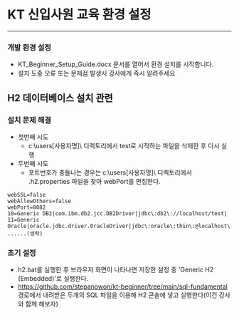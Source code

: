 # KT 신입사원 교육 환경 설정

---

### 개발 환경 설정

- KT_Beginner_Setup_Guide.docx 문서를 열어서 환경 설치를 시작합니다.
- 설치 도중 오류 또는 문제점 발생시 강사에게 즉시 알려주세요

## H2 데이터베이스 설치 관련

### 설치 문제 해결

- 첫번째 시도
  - c:\users\[사용자명]\ 디렉토리에서 test로 시작하는 파일을 삭제한 후 다시 실행
- 두번째 시도
  - 포트번호가 충돌나는 경우는 c:\users\[사용자명]\ 디렉토리에서 .h2.properties 파일을 찾아 webPort를 편집한다.

```.h2.properties
webSSL=false
webAllowOthers=false
webPort=8082
10=Generic DB2|com.ibm.db2.jcc.DB2Driver|jdbc\:db2\://localhost/test|
11=Generic Oracle|oracle.jdbc.driver.OracleDriver|jdbc\:oracle\:thin\:@localhost\:1521\:XE|sa
......(생략)
```

### 초기 설정

- h2.bat를 실행한 후 브라우저 화면이 나타나면 저장한 설정 중 'Generic H2 (Embedded)'로 실행한다.
- https://github.com/stepanowon/kt-beginner/tree/main/sql-fundamental 경로에서 내려받은 두개의 SQL 파일을 이용해 H2 콘솔에 넣고 실행한다(이건 강사와 함께 해보자)
